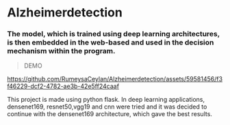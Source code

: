 # Alzheimerdetection
### The model, which is trained using deep learning architectures, is then embedded in the web-based and used in the decision mechanism within the program.
> DEMO


https://github.com/RumeysaCeylan/Alzheimerdetection/assets/59581456/f3f46229-dcf2-4782-ae3b-42e5ff24caaf


This project is made using python flask. In deep learning applications, densenet169, resnet50,vgg19 and cnn were tried and it was decided to continue with the densenet169 architecture, which gave the best results.


